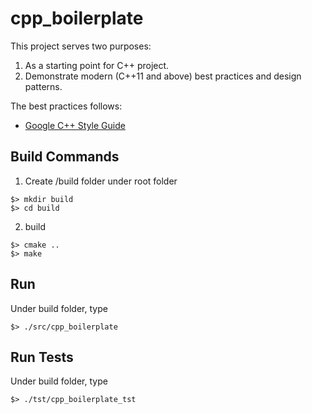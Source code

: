 # cpp_boilerplate

This project serves two purposes:
1. As a starting point for C++ project.
2. Demonstrate modern (C++11 and above) best practices and design patterns.

The best practices follows:
- [Google C++ Style Guide](https://google.github.io/styleguide/cppguide.html)


## Build Commands
1. Create /build folder under root folder
```
$> mkdir build
$> cd build
```
2. build
```
$> cmake ..
$> make
```

## Run
Under build folder, type
```
$> ./src/cpp_boilerplate
```

## Run Tests
Under build folder, type
```
$> ./tst/cpp_boilerplate_tst
```

